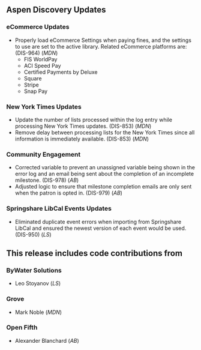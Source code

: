 ## Aspen Discovery Updates
### eCommerce Updates
- Properly load eCommerce Settings when paying fines, and the settings to use are set to the active library. Related eCommerce platforms are: (DIS-964) (*MDN*)
  - FIS WorldPay
  - ACI Speed Pay
  - Certified Payments by Deluxe
  - Square
  - Stripe 
  - Snap Pay

### New York Times Updates
- Update the number of lists processed within the log entry while processing New York Times updates. (DIS-853) (*MDN*)
- Remove delay between processing lists for the New York Times since all information is immediately available. (DIS-853) (*MDN*)

### Community Engagement
- Corrected variable to prevent an unassigned variable being shown in the error log and an email being sent about the completion of an incomplete milestone. (DIS-978) (*AB*)
- Adjusted logic to ensure that milestone completion emails are only sent when the patron is opted in. (DIS-979) (*AB*)

### Springshare LibCal Events Updates
- Eliminated duplicate event errors when importing from Springshare LibCal and ensured the newest version of each event would be used. (DIS-950) (*LS*)

## This release includes code contributions from
### ByWater Solutions
- Leo Stoyanov (*LS*)
### Grove
- Mark Noble (*MDN*)
### Open Fifth
- Alexander Blanchard (*AB*)

